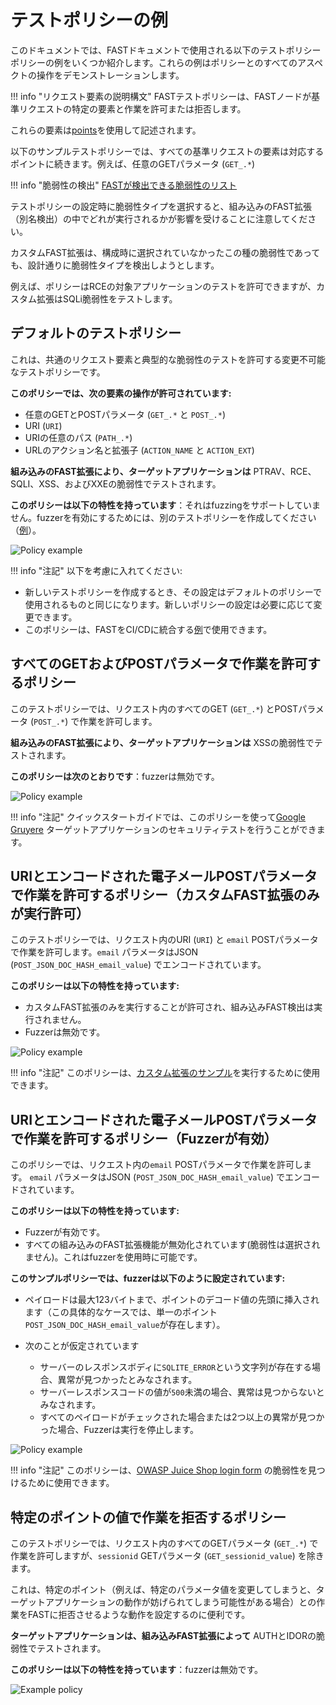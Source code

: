 # テストポリシーの例

このドキュメントでは、FASTドキュメントで使用される以下のテストポリシーポリシーの例をいくつか紹介します。これらの例はポリシーとのすべてのアスペクトの操作をデモンストレーションします。

!!! info "リクエスト要素の説明構文"
FASTテストポリシーは、FASTノードが基準リクエストの特定の要素と作業を許可または拒否します。

これらの要素は[points](../../dsl/points/intro.md)を使用して記述されます。

以下のサンプルテストポリシーでは、すべての基準リクエストの要素は対応するポイントに続きます。例えば、任意のGETパラメータ (`GET_.*`)

!!! info "脆弱性の検出"
[FASTが検出できる脆弱性のリスト](../../vuln-list.md)

テストポリシーの設定時に脆弱性タイプを選択すると、組み込みのFAST拡張（別名検出）の中でどれが実行されるかが影響を受けることに注意してください。

カスタムFAST拡張は、構成時に選択されていなかったこの種の脆弱性であっても、設計通りに脆弱性タイプを検出しようとします。

例えば、ポリシーはRCEの対象アプリケーションのテストを許可できますが、カスタム拡張はSQLi脆弱性をテストします。

## デフォルトのテストポリシー

これは、共通のリクエスト要素と典型的な脆弱性のテストを許可する変更不可能なテストポリシーです。

**このポリシーでは、次の要素の操作が許可されています:**

* 任意のGETとPOSTパラメータ (`GET_.*` と `POST_.*`)
* URI (`URI`)
* URIの任意のパス (`PATH_.*`)
* URLのアクション名と拡張子 (`ACTION_NAME` と `ACTION_EXT`)

**組み込みのFAST拡張により、ターゲットアプリケーションは** PTRAV、RCE、SQLI、XSS、およびXXEの脆弱性でテストされます。

**このポリシーは以下の特性を持っています**：それはfuzzingをサポートしていません。fuzzerを有効にするためには、別のテストポリシーを作成してください（[例](#policy-that-allows-working-with-uri-and-encoded-email-post-parameters-fuzzer-is-enabled)）。

![Policy example](../../../images/fast/operations/en/test-policy/examples/default-policy-example.png)

!!! info "注記"
以下を考慮に入れてください:

* 新しいテストポリシーを作成するとき、その設定はデフォルトのポリシーで使用されるものと同じになります。新しいポリシーの設定は必要に応じて変更できます。
* このポリシーは、FASTをCI/CDに統合する[例](../../poc/examples/circleci.md)で使用できます。

## すべてのGETおよびPOSTパラメータで作業を許可するポリシー

このテストポリシーでは、リクエスト内のすべてのGET (`GET_.*`) とPOSTパラメータ (`POST_.*`) で作業を許可します。

**組み込みのFAST拡張により、ターゲットアプリケーションは** XSSの脆弱性でテストされます。

**このポリシーは次のとおりです**：fuzzerは無効です。

![Policy example](../../../images/fast/operations/en/test-policy/examples/get-post-policy-example.png)

!!! info "注記"
クイックスタートガイドでは、このポリシーを使って[Google Gruyere](../../qsg/test-run.md) ターゲットアプリケーションのセキュリティテストを行うことができます。

## URIとエンコードされた電子メールPOSTパラメータで作業を許可するポリシー（カスタムFAST拡張のみが実行許可）

このテストポリシーでは、リクエスト内のURI (`URI`) と `email` POSTパラメータで作業を許可します。`email` パラメータはJSON (`POST_JSON_DOC_HASH_email_value`) でエンコードされています。

**このポリシーは以下の特性を持っています:**

* カスタムFAST拡張のみを実行することが許可され、組み込みFAST検出は実行されません。
* Fuzzerは無効です。

![Policy example](../../../images/fast/operations/en/test-policy/examples/custom-dsl-example.png)

!!! info "注記"
このポリシーは、[カスタム拡張のサンプル](../../dsl/using-extension.md)を実行するために使用できます。

## URIとエンコードされた電子メールPOSTパラメータで作業を許可するポリシー（Fuzzerが有効）

このポリシーでは、リクエスト内の`email` POSTパラメータで作業を許可します。 `email` パラメータはJSON (`POST_JSON_DOC_HASH_email_value`) でエンコードされています。

**このポリシーは以下の特性を持っています:**

* Fuzzerが有効です。
* すべての組み込みのFAST拡張機能が無効化されています(脆弱性は選択されません)。これはfuzzerを使用時に可能です。

**このサンプルポリシーでは、fuzzerは以下のように設定されています:**

* ペイロードは最大123バイトまで、ポイントのデコード値の先頭に挿入されます（この具体的なケースでは、単一のポイント`POST_JSON_DOC_HASH_email_value`が存在します）。
* 次のことが仮定されています

    * サーバーのレスポンスボディに`SQLITE_ERROR`という文字列が存在する場合、異常が見つかったとみなされます。
    * サーバーレスポンスコードの値が`500`未満の場合、異常は見つからないとみなされます。
    * すべてのペイロードがチェックされた場合または2つ以上の異常が見つかった場合、Fuzzerは実行を停止します。

![Policy example](../../../images/fast/operations/en/test-policy/examples/enabled-fuzzer-example.png)

!!! info "注記"
このポリシーは、[OWASP Juice Shop login form](../../dsl/extensions-examples/overview.md) の脆弱性を見つけるために使用できます。

## 特定のポイントの値で作業を拒否するポリシー

このテストポリシーでは、リクエスト内のすべてのGETパラメータ (`GET_.*`) で作業を許可しますが、`sessionid` GETパラメータ (`GET_sessionid_value`) を除きます。

これは、特定のポイント（例えば、特定のパラメータ値を変更してしまうと、ターゲットアプリケーションの動作が妨げられてしまう可能性がある場合）との作業をFASTに拒否させるような動作を設定するのに便利です。

**ターゲットアプリケーションは、組み込みFAST拡張によって** AUTHとIDORの脆弱性でテストされます。

**このポリシーは以下の特性を持っています**：fuzzerは無効です。

![Example policy](../../../images/fast/operations/en/test-policy/examples/sessionid-example.png)
